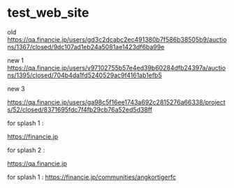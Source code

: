 # test_web_site


old
https://qa.financie.jp/users/gd3c2dcabc2ec491380b7f586b38505b9/auctions/1367/closed/9dc107ad1eb24a5081ae1423df6ba99e


new 1
https://qa.financie.jp/users/v97102755b57e4ed39b60284dfb24397a/auctions/1395/closed/704b4da1fd5240529ac9f4161ab1efb5 



new 3 

https://qa.financie.jp/users/ga98c5f16ee1743a692c2815276a66338/projects/52/closed/8371695fdc7f4fb29cb76a52ed5d38ff


for splash 1 : 

https://financie.jp


for splash 2 : 

https://qa.financie.jp


for splash 1 : 
https://financie.jp/communities/angkortigerfc


























